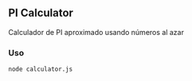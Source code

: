 ## PI Calculator ##
Calculador de PI aproximado usando números al azar

### Uso ###

    node calculator.js

